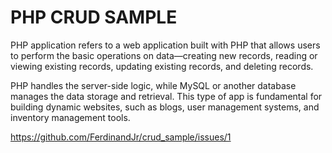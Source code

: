 # PHP CRUD SAMPLE

PHP application refers to a web application built with PHP that allows users to perform the basic operations on data—creating new records, reading or viewing existing records, updating existing records, and deleting records.

PHP handles the server-side logic, while MySQL or another database manages the data storage and retrieval. This type of app is fundamental for building dynamic websites, such as blogs, user management systems, and inventory management tools.

https://github.com/FerdinandJr/crud_sample/issues/1
